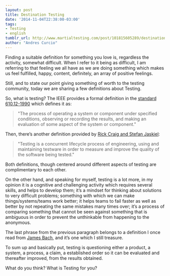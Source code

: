 ```yaml
---
layout: post
title: Destination Testing
date: '2014-11-04T22:38:00-03:00'
tags:
- Testing
- english
tumblr_url: http://www.martialtesting.com/post/101815605289/destination-testing
author: "Andres Curcio"
---
```

Finding a suitable definition for something you love is, regardless the activity, somewhat difficult. When I refer to it being as difficult, I am referring to that feeling we all have as we are doing something which makes us feel fulfilled, happy, content, definitely, an array of positive feelings.

Still, and to state our point giving something of worth to the testing community, today we are sharing a few definitions about Testing.

So, what is testing? The IEEE provides a formal definition in the [standard 610.12-1990](http://www.mit.jyu.fi/ope/kurssit/TIES462/Materiaalit/IEEE_SoftwareEngGlossary.pdf) which defines it as:

>"The process of operating a system or component under specified conditions, observing or recording the results, and making an evaluation of some aspect of the system or component."

Then, there’s another definition provided by [Rick Craig and Stefan Jaskiel](https://books.google.com.uy/books/about/Systematic_Software_Testing.html?id=2_gbZYZcZXgC&hl=en):

>"Testing is a concurrent lifecycle process of engineering, using and maintaining testware in order to measure and improve the quality of the software being tested."

Both definitions, though centered around different aspects of testing are complimentary to each other.

On the other hand, and speaking for myself, testing is a lot more, in my opinion it is a cognitive and challenging activity which requires several skills, and helps to develop them; it’s a mindset for thinking about solutions to very difficult problems; something with which we can make things/systems/teams work better; it helps teams to fail faster as well as better by not repeating the same mistakes many times over; it’s a process of comparing something that cannot be seen against something that is ambiguous in order to prevent the unthinkable from happening to the anonymous.

The last phrase from the previous paragraph belongs to a definition I once read from [James Bach](http://www.satisfice.com/), and it’s one which I still treasure.

To sum up and basically put, testing is questioning either a product, a system, a process, a claim, a established order so it can be evaluated and thereafter improved, from the results obtained.

What do you think? What is Testing for you?
